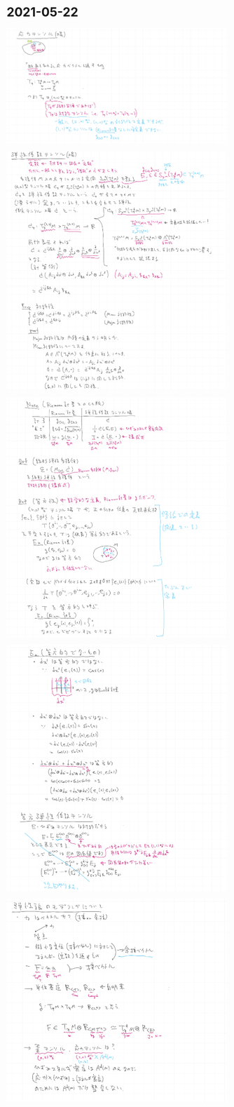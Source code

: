 # 2021-05-22

![](img/2021-05-22_1.png)

![](img/2021-05-22_2.png)

![](img/2021-05-22_3.png)

![](img/2021-05-22_4.png)

![](img/2021-05-22_5.png)


